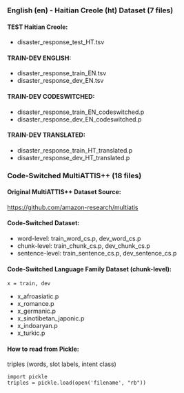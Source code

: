 

### English (en) - Haitian Creole (ht) Dataset (7 files)

#### TEST Haitian Creole:
- disaster_response_test_HT.tsv

#### TRAIN-DEV ENGLISH:
- disaster_response_train_EN.tsv
- disaster_response_dev_EN.tsv

#### TRAIN-DEV CODESWITCHED:
- disaster_response_train_EN_codeswitched.p
- disaster_response_dev_EN_codeswitched.p

#### TRAIN-DEV TRANSLATED:
- disaster_response_train_HT_translated.p
- disaster_response_dev_HT_translated.p

### Code-Switched MultiATTIS++ (18 files)

#### Original MultiATTIS++ Dataset Source: 
https://github.com/amazon-research/multiatis 

#### Code-Switched Dataset:

- word-level: train_word_cs.p, dev_word_cs.p
- chunk-level: train_chunk_cs.p, dev_chunk_cs.p
- sentence-level: train_sentence_cs.p, dev_sentence_cs.p

#### Code-Switched Language Family Dataset (chunk-level):

```x = train, dev```
- x_afroasiatic.p
- x_romance.p
- x_germanic.p
- x_sinotibetan_japonic.p
- x_indoaryan.p
- x_turkic.p

#### How to read from Pickle:
triples (words, slot labels, intent class)

```
import pickle
triples = pickle.load(open('filename', "rb"))
```
